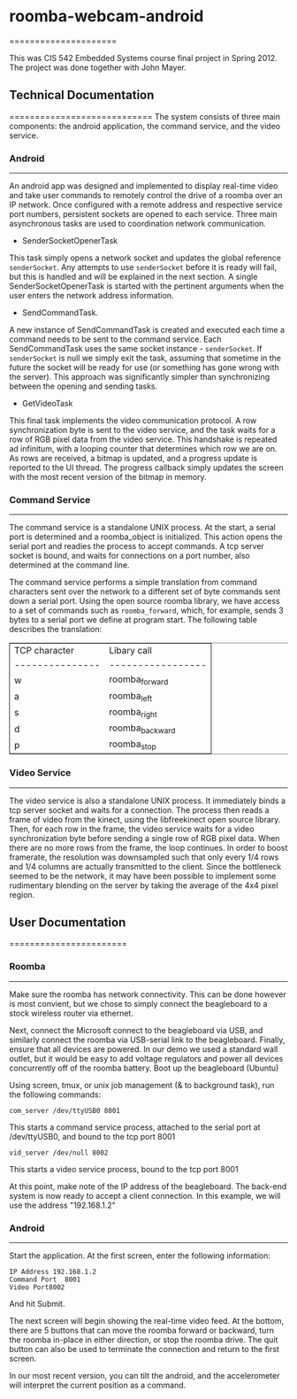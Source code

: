 # roomba-webcam-android
=====================

This was CIS 542 Embedded Systems course final project in Spring 2012. The project was done together with John Mayer.

## Technical Documentation 
============================
 The system consists of three main components: the android application,
 the command service, and the video service. 
 
### Android 
--------------

An android app was designed and implemented to display real-time video
and take user commands to remotely control the drive of a roomba over
an IP network. Once configured with a remote address and respective
service port numbers, persistent sockets are opened to each
service. Three main asynchronous tasks are used to coordination
network communication.

* SenderSocketOpenerTask 

This task simply opens a network socket and updates the global
reference `senderSocket`. Any attempts to use `senderSocket` before it
is ready will fail, but this is handled and will be explained in the
next section. A single SenderSocketOpenerTask is started with the
pertinent arguments when the user enters the network address
information.

* SendCommandTask. 

A new instance of SendCommandTask is created and executed each time a
command needs to be sent to the command service. Each SendCommandTask
uses the same socket instance - `senderSocket`. If `senderSocket` is
null we simply exit the task, assuming that sometime in the future the
socket will be ready for use (or something has gone wrong with the
server). This approach was significantly simpler than synchronizing
between the opening and sending tasks.

* GetVideoTask 

This final task implements the video communication protocol. A row
synchronization byte is sent to the video service, and the task waits
for a row of RGB pixel data from the video service. This handshake is
repeated ad infinitum, with a looping counter that determines which
row we are on. As rows are received, a bitmap is updated, and a
progress update is reported to the UI thread. The progress callback
simply updates the screen with the most recent version of the bitmap
in memory.
  
### Command Service 
----------------------

The command service is a standalone UNIX process. At the start, a
serial port is determined and a roomba_object is initialized. This
action opens the serial port and readies the process to accept
commands. A tcp server socket is bound, and waits for connections
on a port number, also determined at the command line.

The command service performs a simple translation from command
characters sent over the network to a different set of byte commands
sent down a serial port. Using the open source roomba library, we have
access to a set of commands such as `roomba_forward`, which, for
example, sends 3 bytes to a serial port we define at program
start. The following table describes the translation:

<table border="2" cellspacing="0" cellpadding="6" rules="groups" frame="hsides">
<colgroup><col class="left" /><col class="left" />
</colgroup>
<tbody>
<tr><td class="left">TCP character</td><td class="left">Libary call</td></tr>
<tr><td class="left">---------------</td><td class="left">-----------------</td></tr>
<tr><td class="left">w</td><td class="left">roomba<sub>forward</sub></td></tr>
<tr><td class="left">a</td><td class="left">roomba<sub>left</sub></td></tr>
<tr><td class="left">s</td><td class="left">roomba<sub>right</sub></td></tr>
<tr><td class="left">d</td><td class="left">roomba<sub>backward</sub></td></tr>
<tr><td class="left">p</td><td class="left">roomba<sub>stop</sub></td></tr>
</tbody>
</table>


### Video Service 
--------------------

The video service is also a standalone UNIX process. It
immediately binds a tcp server socket and waits for a
connection. The process then reads a frame of video from the
kinect, using the libfreekinect open source library. Then, for
each row in the frame, the video service waits for a video
synchronization byte before sending a single row of RGB pixel
data. When there are no more rows from the frame, the loop
continues. In order to boost framerate, the resolution was
downsampled such that only every 1/4 rows and 1/4 columns are
actually transmitted to the client. Since the bottleneck seemed to
be the network, it may have been possible to implement some
rudimentary blending on the server by taking the average of the
4x4 pixel region.


## User Documentation 
=======================
   
### Roomba 
-------------

Make sure the roomba has network connectivity. This can be done
however is most convient, but we chose to simply connect the
beagleboard to a stock wireless router via ethernet.

Next, connect the Microsoft connect to the beagleboard via USB,
and similarly connect the roomba via USB-serial link to the
beagleboard. Finally, ensure that all devices are powered. In our
demo we used a standard wall outlet, but it would be easy to add
voltage regulators and power all devices concurrently off of the
roomba battery. Boot up the beagleboard (Ubuntu)

Using screen, tmux, or unix job management (& to background task),
run the following commands:

    com_server /dev/ttyUSB0 8001

This starts a command service process, attached to the serial port
at /dev/ttyUSB0, and bound to the tcp port 8001

    vid_server /dev/null 8002

This starts a video service process, bound to the tcp port 8001

At this point, make note of the IP address of the beagleboard. The
back-end system is now ready to accept a client connection. In
this example, we will use the address "192.168.1.2"

### Android 
--------------

Start the application. At the first screen, enter the following
information: 

    IP Address 192.168.1.2  
    Command Port  8001  
    Video Port8002  

And hit Submit.

The next screen will begin showing the real-time video feed. At
the bottom, there are 5 buttons that can move the roomba forward
or backward, turn the roomba in-place in either direction, or stop
the roomba drive. The quit button can also be used to terminate
the connection and return to the first screen.

In our most recent version, you can tilt the android, and the
accelerometer will interpret the current position as a command.

